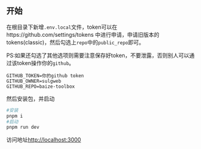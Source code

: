 

## 开始

在根目录下新增`.env.local`文件，token可以在https://github.com/settings/tokens 中进行申请，申请旧版本的tokens(classic)，然后勾选上`repo`中的`public_repo`即可。

PS:如果还勾选了其他选项则需要注意保存好token，不要泄露，否则别人可以通过该token操作你的`github`。

```
GITHUB_TOKEN=你的github token
GITHUB_OWNER=sulgweb
GITHUB_REPO=baize-toolbox
```

然后安装包，并启动

```bash
#安装
pnpm i
#启动
pnpm run dev
```

访问地址[http://localhost:3000](http://localhost:3000) 
